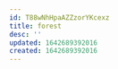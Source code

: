```yaml
---
id: T88wNhHpaAZZzorYKcexz
title: forest
desc: ''
updated: 1642689392016
created: 1642689392016
---
```


